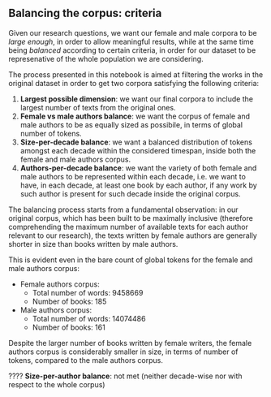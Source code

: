 ## Balancing the corpus: criteria 

Given our research questions, we want our female and male corpora to be *large enough*, in order to allow meaningful results, while at the same time being *balanced* according to certain criteria, in order for our dataset to be represenative of the whole population we are considering. 

The process presented in this notebook is aimed at filtering the works in the original dataset in order to get two corpora satisfying the following criteria:
1. **Largest possible dimension**: we want our final corpora to include the largest number of texts from the original ones.
2. **Female vs male authors balance**: we want the corpus of female and male authors to be as equally sized as possibile, in terms of global number of tokens.
3. **Size-per-decade balance**: we want a balanced distribution of tokens amongst each decade within the considered timespan, inside both the female and male authors corpus.
4. **Authors-per-decade balance**: we want the variety of both female and male authors to be represented within each decade, i.e. we want to have, in each decade, at least one book by each author, if any work by such author is present for such decade inside the original corpus.


The balancing process starts from a fundamental observation: in our original corpus, which has been built to be maximally inclusive (therefore comprehending the maximum number of available texts for each author relevant to our research), the texts written by female authors are generally shorter in size than books written by male authors. 

This is evident even in the bare count of global tokens for the female and male authors corpus:
* Female authors corpus:
  * Total number of words: 9458669
  * Number of books: 185
* Male authors corpus:
  * Total number of words: 14074486 
  * Number of books: 161

Despite the larger number of books written by female writers, the female authors corpus is considerably smaller in size, in terms of number of tokens, compared to the male authors corpus. 



???? **Size-per-author balance**: not met (neither decade-wise nor with respect to the whole corpus)